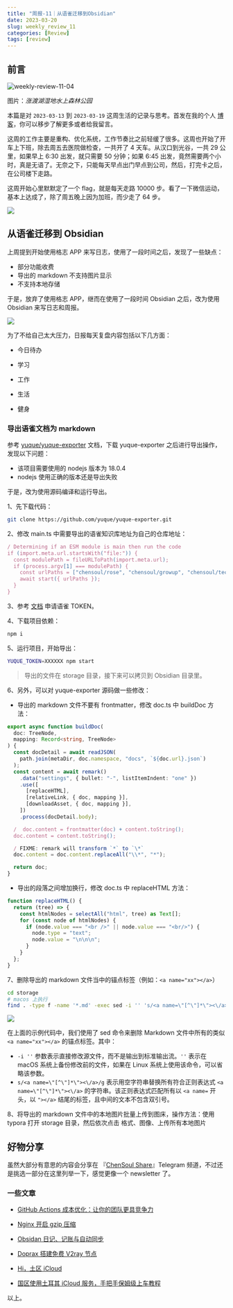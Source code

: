 ```yaml
---
title: "周报-11｜从语雀迁移到Obsidian"
date: 2023-03-20
slug: weekly_review_11
categories: [Review]
tags: [review]
---
```


## 前言

![weekly-review-11-04](../../../static/images/weekly-review-11-04.webp)

图片：_涨渡湖湿地水上森林公园_

本篇是对 `2023-03-13` 到 `2023-03-19` 这周生活的记录与思考。首发在我的个人 [博客](https://blog.chensoul.cc/)，你可以移步了解更多或者给我留言。

这周的工作主要是重构、优化系统，工作节奏比之前轻缓了很多。这周也开始了开车上下班，除去周五去医院做检查，一共开了 4 天车。从汉口到光谷，一共 29 公里，如果早上 6:30 出发，就只需要 50 分钟；如果 6:45 出发，竟然需要两个小时，真是无语了。无奈之下，只能每天早点出门早点到公司，然后，打完卡之后，在公司楼下走路。

这周开始心里默默定了一个 flag，就是每天走路 10000 步。看了一下微信运动，基本上达成了，除了周五晚上因为加班，而少走了 64 步。

![](../../../static/images/weekly-review-11-03.webp)

## 从语雀迁移到 Obsidian

上周提到开始使用格志 APP 来写日志，使用了一段时间之后，发现了一些缺点：

- 部分功能收费
- 导出的 markdown 不支持图片显示
- 不支持本地存储

于是，放弃了使用格志 APP，继而在使用了一段时间 Obsidian 之后，改为使用 Obsidian 来写日志和周报。

![](../../../static/images/weekly-review-11-02.webp)

为了不给自己太大压力，日报每天复盘内容包括以下几方面：

- 今日待办

- 学习
- 工作
- 生活
- 健身

### 导出语雀文档为 markdown

参考 [yuque/yuque-exporter](https://github.com/yuque/yuque-exporter) 文档，下载 yuque-exporter 之后进行导出操作，发现以下问题：

- 该项目需要使用的 nodejs 版本为 18.0.4
- nodejs 使用正确的版本还是导出失败

于是，改为使用源码编译和运行导出。

1、先下载代码：

```bash
git clone https://github.com/yuque/yuque-exporter.git
```

2、修改 main.ts 中需要导出的语雀知识库地址为自己的仓库地址：

```ts
/ Determining if an ESM module is main then run the code
if (import.meta.url.startsWith("file:")) {
  const modulePath = fileURLToPath(import.meta.url);
  if (process.argv[1] === modulePath) {
    const urlPaths = ["chensoul/rose", "chensoul/growup", "chensoul/tech"];
    await start({ urlPaths });
  }
}
```

3、参考 [文档](https://www.yuque.com/yuque/developer/api#785a3731) 申请语雀 TOKEN。

4、下载项目依赖：

```bash
npm i
```

5、运行项目，开始导出：

```bash
YUQUE_TOKEN=XXXXXX npm start
```

> 导出的文件在 storage 目录，接下来可以拷贝到 Obsidian 目录里。

6、另外，可以对 yuque-exporter 源码做一些修改：

- 导出的 markdown 文件不要有 frontmatter，修改 doc.ts 中 buildDoc 方法：

```ts
export async function buildDoc(
  doc: TreeNode,
  mapping: Record<string, TreeNode>
) {
  const docDetail = await readJSON(
    path.join(metaDir, doc.namespace, "docs", `${doc.url}.json`)
  );
  const content = await remark()
    .data("settings", { bullet: "-", listItemIndent: "one" })
    .use([
      [replaceHTML],
      [relativeLink, { doc, mapping }],
      [downloadAsset, { doc, mapping }],
    ])
    .process(docDetail.body);

  /  doc.content = frontmatter(doc) + content.toString();
  doc.content = content.toString();

  / FIXME: remark will transform `*` to `\*`
  doc.content = doc.content.replaceAll("\\*", "*");

  return doc;
}
```

- 导出的段落之间增加换行，修改 doc.ts 中 replaceHTML 方法：

```ts
function replaceHTML() {
  return (tree) => {
    const htmlNodes = selectAll("html", tree) as Text[];
    for (const node of htmlNodes) {
      if (node.value === "<br />" || node.value === "<br/>") {
        node.type = "text";
        node.value = "\n\n\n";
      }
    }
  };
}
```

7、删除导出的 markdown 文件当中的锚点标签（例如：`<a name="xx"></a>`）

```bash
cd storage
# macos 上执行
find . -type f -name '*.md' -exec sed -i '' 's/<a name=\"[^\"]*\"><\/a>/g' {} +
```

![](../../../static/images/weekly-review-11-01.webp)

在上面的示例代码中，我们使用了 sed 命令来删除 Markdown 文件中所有的类似 `<a name="xx"></a>` 的锚点标签。其中：

- `-i ''` 参数表示直接修改源文件，而不是输出到标准输出流。`''` 表示在 macOS 系统上备份修改前的文件，如果在 Linux 系统上使用该命令，可以省略该参数。
- `s/<a name=\"[^\"]*\"><\/a>/g` 表示用空字符串替换所有符合正则表达式 `<a name=\"[^\"]*\"><\/a>` 的字符串。该正则表达式匹配所有以 `<a name=` 开头，以 `"></a>` 结尾的标签，且中间的文本不包含双引号。

8、将导出的 markdown 文件中的本地图片批量上传到图床，操作方法：使用 typora 打开 storage 目录，然后依次点击 格式、图像、上传所有本地图片

## 好物分享

虽然大部分有意思的内容会分享在 『[ChenSoul Share](https://t.me/chensouls)』Telegram 频道，不过还是挑选一部分在这里列举一下，感觉更像一个 newsletter 了。

### 一些文章

- [GitHub Actions 成本优化：让你的团队更具竞争力](https://moelove.info/2023/03/21/GitHub-Actions-%E6%88%90%E6%9C%AC%E4%BC%98%E5%8C%96%E8%AE%A9%E4%BD%A0%E7%9A%84%E5%9B%A2%E9%98%9F%E6%9B%B4%E5%85%B7%E7%AB%9E%E4%BA%89%E5%8A%9B/)

- [Nginx 开启 gzip 压缩](https://juemuren4449.com/archives/open-gzip-on-nginx)
- [Obsidan 日记、记账与自动同步](https://www.superheaoz.top/2022/06/57091/)
- [Doprax 搭建免费 V2ray 节点](https://elmagnifico.tech/2023/03/16/Doprax-V2ray/)
- [Hi，土区 iCloud](https://elizen.me/posts/2023/03/hi-icloud/)
- [国区使用土耳其 iCloud 服务，手把手保姆级上车教程](https://btsogiwudc.feishu.cn/docx/CgoJdHyWKopl3UxV12GcG3psnjf)

以上。
